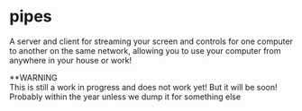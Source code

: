 # pipes

A server and client for streaming your screen and controls for one computer to another on the same network, allowing you to use your computer from anywhere in your house or work!


**WARNING   
This is still a work in progress and does not work yet! But it will be soon! Probably within the year unless we dump it for something else